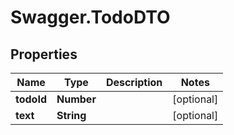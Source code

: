 # Swagger.TodoDTO

## Properties

Name | Type | Description | Notes
------------ | ------------- | ------------- | -------------
**todoId** | **Number** |  | [optional] 
**text** | **String** |  | [optional] 


